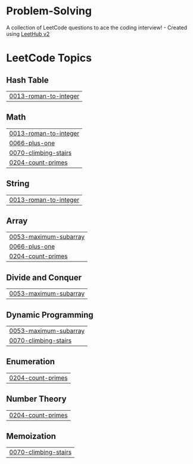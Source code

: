# Problem-Solving
A collection of LeetCode questions to ace the coding interview! - Created using [LeetHub v2](https://github.com/arunbhardwaj/LeetHub-2.0)

<!---LeetCode Topics Start-->
# LeetCode Topics
## Hash Table
|  |
| ------- |
| [0013-roman-to-integer](https://github.com/asmaamahmoud66/Problem-Solving/tree/master/0013-roman-to-integer) |
## Math
|  |
| ------- |
| [0013-roman-to-integer](https://github.com/asmaamahmoud66/Problem-Solving/tree/master/0013-roman-to-integer) |
| [0066-plus-one](https://github.com/asmaamahmoud66/Problem-Solving/tree/master/0066-plus-one) |
| [0070-climbing-stairs](https://github.com/asmaamahmoud66/Problem-Solving/tree/master/0070-climbing-stairs) |
| [0204-count-primes](https://github.com/asmaamahmoud66/Problem-Solving/tree/master/0204-count-primes) |
## String
|  |
| ------- |
| [0013-roman-to-integer](https://github.com/asmaamahmoud66/Problem-Solving/tree/master/0013-roman-to-integer) |
## Array
|  |
| ------- |
| [0053-maximum-subarray](https://github.com/asmaamahmoud66/Problem-Solving/tree/master/0053-maximum-subarray) |
| [0066-plus-one](https://github.com/asmaamahmoud66/Problem-Solving/tree/master/0066-plus-one) |
| [0204-count-primes](https://github.com/asmaamahmoud66/Problem-Solving/tree/master/0204-count-primes) |
## Divide and Conquer
|  |
| ------- |
| [0053-maximum-subarray](https://github.com/asmaamahmoud66/Problem-Solving/tree/master/0053-maximum-subarray) |
## Dynamic Programming
|  |
| ------- |
| [0053-maximum-subarray](https://github.com/asmaamahmoud66/Problem-Solving/tree/master/0053-maximum-subarray) |
| [0070-climbing-stairs](https://github.com/asmaamahmoud66/Problem-Solving/tree/master/0070-climbing-stairs) |
## Enumeration
|  |
| ------- |
| [0204-count-primes](https://github.com/asmaamahmoud66/Problem-Solving/tree/master/0204-count-primes) |
## Number Theory
|  |
| ------- |
| [0204-count-primes](https://github.com/asmaamahmoud66/Problem-Solving/tree/master/0204-count-primes) |
## Memoization
|  |
| ------- |
| [0070-climbing-stairs](https://github.com/asmaamahmoud66/Problem-Solving/tree/master/0070-climbing-stairs) |
<!---LeetCode Topics End-->